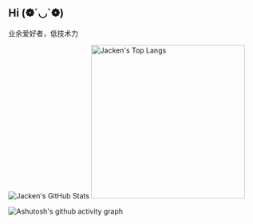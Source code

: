 ## Hi (❁´◡`❁)

业余爱好者，低技术力
<div style="text-align:justify;">
  <img alt="Jacken's GitHub Stats" src="https://github-readme-stats.vercel.app/api?username=Jacken-Wu&show_icons=true&hide=prs">
  <img alt="Jacken's Top Langs" src="https://github-readme-stats.vercel.app/api/top-langs/?username=Jacken-Wu&layout=compact" width="308">
</div>

![Ashutosh's github activity graph](https://github-readme-activity-graph.vercel.app/graph?username=Jacken-Wu&theme=react)

